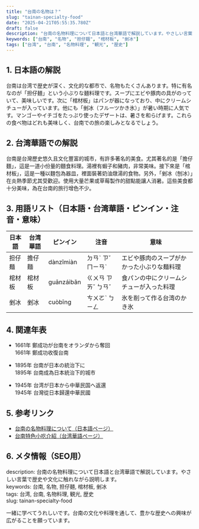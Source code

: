 ```yaml
---
title: "台南の名物は？"
slug: "tainan-specialty-food"
date: "2025-04-21T05:55:35.780Z"
draft: false
description: "台南の名物料理について日本語と台湾華語で解説しています。やさしい言葉で歴史や文化に触れながら説明します。"
keywords: ["台南", "名物", "担仔麺", "棺材板", "剉冰"]
tags: ["台湾", "台南", "名物料理", "観光", "歴史"]
---
```


## 1. 日本語の解説  
台南は台湾で歴史が深く、文化的な都市で、名物もたくさんあります。特に有名なのが「担仔麺」という小ぶりな麺料理です。スープにエビや豚肉の具がのっていて、美味しいです。次に「棺材板」はパンが器になっており、中にクリームシチューが入っています。他にも「剉冰（フルーツかき氷）」が暑い時期に人気です。マンゴーやイチゴをたっぷり使ったデザートは、暑さを和らげます。これらの食べ物はどれも美味しく、台南での旅の楽しみとなるでしょう。

## 2. 台湾華語での解説  
台南是台灣歷史悠久且文化豐富的城市，有許多著名的美食。尤其著名的是「擔仔麵」，這是一道小份量的麵食料理。湯裡有蝦子和豬肉，非常美味。接下來是「棺材板」，這是一種以麵包為器皿，裡面裝著奶油燉湯的食物。另外，「剉冰（刨冰）」在炎熱季節尤其受歡迎。使用大量芒果或草莓製作的甜點能讓人消暑。這些美食都十分美味，為在台南的旅行增色不少。

## 3. 用語リスト（日本語・台湾華語・ピンイン・注音・意味）  

| 日本語 | 台湾華語 | ピンイン | 注音 | 意味 |
| --- | --- | --- | --- | --- |
| 担仔麺 | 擔仔麵 | dànzǐmiàn | ㄉㄢˋ ㄗˇ ㄇㄧㄢˋ | エビや豚肉のスープがかかった小ぶりな麺料理 |
| 棺材板 | 棺材板 | guānzáibǎn | ㄍㄨㄢ ㄗㄞˇ ㄅㄢˇ | 食パンの中にクリームシチューが入った料理 |
| 剉冰 | 剉冰 | cuòbīng | ㄘㄨㄛˋ ㄅㄧㄥ | 氷を削って作る台湾のかき氷 |

## 4. 関連年表  

- 1661年 鄭成功が台南をオランダから奪回  
  1661年 鄭成功收復台南

- 1895年 台南が日本の統治下に  
  1895年 台南成為日本統治下的城市
  
- 1945年 台湾が日本から中華民国へ返還  
  1945年 台灣從日本歸還中華民國

## 5. 参考リンク  

- [台南の名物料理について（日本語ページ）](https://www.japan.travel/ja/uk/news/-travel-typhoon/national-travel-destination-tainan/)
- [台南特色小吃介紹（台湾華語ページ）](https://www.taiwan.net.tw/m1.aspx?sNo=0001016)

## 6. メタ情報（SEO用）  
description: 台南の名物料理について日本語と台湾華語で解説しています。やさしい言葉で歴史や文化に触れながら説明します。  
keywords: 台南, 名物, 担仔麺, 棺材板, 剉冰  
tags: 台湾, 台南, 名物料理, 観光, 歴史  
slug: tainan-specialty-food  

一緒に学べてうれしいです。台南の文化や料理を通して、豊かな歴史への興味が広がることを願っています。
